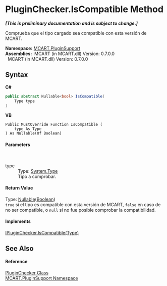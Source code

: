 # PluginChecker.IsCompatible Method 
 _**\[This is preliminary documentation and is subject to change.\]**_

Comprueba que el tipo cargado sea compatible con esta versión de MCART.

**Namespace:**&nbsp;<a href="4abc7841-aae2-1ecc-94fa-a3d251746bda">MCART.PluginSupport</a><br />**Assemblies:**&nbsp;&nbsp;MCART (in MCART.dll) Version: 0.7.0.0<br />&nbsp;&nbsp;MCART (in MCART.dll) Version: 0.7.0.0<br />

## Syntax

**C#**<br />
``` C#
public abstract Nullable<bool> IsCompatible(
	Type type
)
```

**VB**<br />
``` VB
Public MustOverride Function IsCompatible ( 
	type As Type
) As Nullable(Of Boolean)
```


#### Parameters
&nbsp;<dl><dt>type</dt><dd>Type: <a href="http://msdn2.microsoft.com/es-es/library/42892f65" target="_blank">System.Type</a><br />Tipo a comprobar.</dd></dl>

#### Return Value
Type: <a href="http://msdn2.microsoft.com/es-es/library/b3h38hb0" target="_blank">Nullable</a>(<a href="http://msdn2.microsoft.com/es-es/library/a28wyd50" target="_blank">Boolean</a>)<br />`true` si el tipo es compatible con esta versión de MCART, `false` en caso de no ser compatible, o `null` si no fue posible comprobar la compatibilidad.

#### Implements
<a href="96e5ff36-7caa-9bdd-e770-723bc215d564">IPluginChecker.IsCompatible(Type)</a><br />

## See Also


#### Reference
<a href="794b2e36-6529-a9a5-224c-0e12df6faa96">PluginChecker Class</a><br /><a href="4abc7841-aae2-1ecc-94fa-a3d251746bda">MCART.PluginSupport Namespace</a><br />